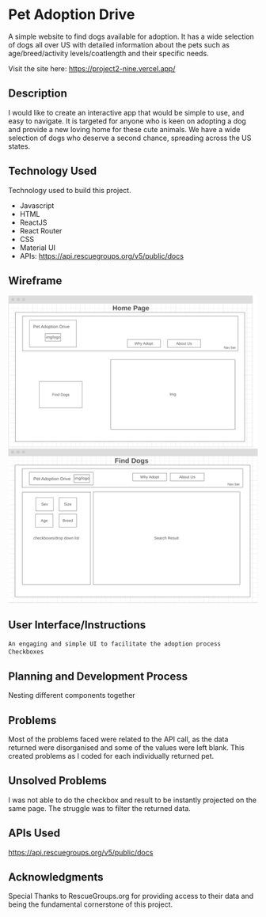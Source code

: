 # Pet Adoption Drive

A simple website to find dogs available for adoption. It has a wide selection of dogs all over US with detailed information about the pets such as age/breed/activity levels/coatlength and their specific needs.

Visit the site here: https://project2-nine.vercel.app/

## Description

I would like to create an interactive app that would be simple to use, and easy to navigate. It is targeted for anyone who is keen on adopting a dog and provide a new loving home for these cute animals. We have a wide selection of dogs who deserve a second chance, spreading across the US states. 



## Technology Used

Technology used to build this project.

- Javascript
- HTML
- ReactJS
- React Router
- CSS
- Material UI
- APIs: https://api.rescuegroups.org/v5/public/docs



## Wireframe
<img src="./images/wireframe.png">
<img src="./images/finddogspage.png">



## User Interface/Instructions

```
An engaging and simple UI to facilitate the adoption process
Checkboxes
```



## Planning and Development Process
Nesting different components together 



## Problems
Most of the problems faced were related to the API call, as the data returned were disorganised and some of the values were left blank. This created problems as I coded for each individually returned pet. 


## Unsolved Problems
I was not able to do the checkbox and result to be instantly projected on the same page. The struggle was to filter the returned data. 

## APIs Used
https://api.rescuegroups.org/v5/public/docs



## Acknowledgments
Special Thanks to RescueGroups.org for providing access to their data and being the fundamental cornerstone of this project.


